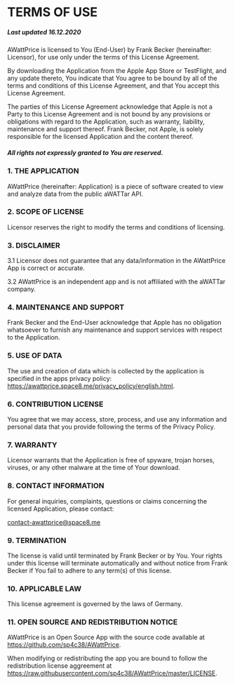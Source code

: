 # TERMS OF USE

##### Last updated 16.12.2020

AWattPrice is licensed to You (End-User) by Frank Becker (hereinafter: Licensor), for use only under the terms of this License Agreement.

By downloading the Application from the Apple App Store or TestFlight, and any update thereto, You indicate that You agree to be bound by all of the terms and conditions of this License Agreement, and that You accept this License Agreement.

The parties of this License Agreement acknowledge that Apple is not a Party to this License Agreement and is not bound by any provisions or obligations with regard to the Application, such as warranty, liability, maintenance and support thereof. Frank Becker, not Apple, is solely responsible for the licensed Application and the content thereof.

##### All rights not expressly granted to You are reserved.

### 1. THE APPLICATION

AWattPrice (hereinafter: Application) is a piece of software created to view and analyze data from the public aWATTar API.

### 2. SCOPE OF LICENSE

Licensor reserves the right to modify the terms and conditions of licensing.

### 3. DISCLAIMER

3.1 Licensor does not guarantee that any data/information in the AWattPrice App is correct or accurate.

3.2 AWattPrice is an independent app and is not affiliated with the aWATTar company.

### 4. MAINTENANCE AND SUPPORT

Frank Becker and the End-User acknowledge that Apple has no obligation whatsoever to furnish any maintenance and support services with respect to the Application.


### 5. USE OF DATA

The use and creation of data which is collected by the application is specified in the apps privacy policy: https://awattprice.space8.me/privacy_policy/english.html.


### 6. CONTRIBUTION LICENSE

You agree that we may access, store, process, and use any information and personal data that you provide following the terms of the Privacy Policy.

### 7. WARRANTY

Licensor warrants that the Application is free of spyware, trojan horses, viruses, or any other malware at the time of Your download.

### 8. CONTACT INFORMATION

For general inquiries, complaints, questions or claims concerning the licensed Application, please contact: 

contact-awattprice@space8.me

### 9. TERMINATION

The license is valid until terminated by Frank Becker or by You. Your rights under this license will terminate automatically and without notice from Frank Becker if You fail to adhere to any term(s) of this license.

### 10. APPLICABLE LAW

This license agreement is governed by the laws of Germany.

### 11. OPEN SOURCE AND REDISTRIBUTION NOTICE

AWattPrice is an Open Source App with the source code available at https://github.com/sp4c38/AWattPrice. 

When modifying or redistributing the app you are bound to follow the redistribution license aggreement at https://raw.githubusercontent.com/sp4c38/AWattPrice/master/LICENSE.